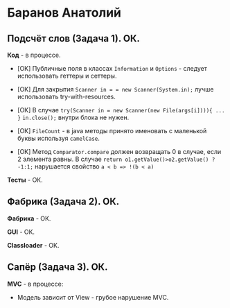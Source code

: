 # Баранов Анатолий

## Подсчёт слов (Задача 1). ОК.

**Код** - в процессе.

- [ОК] Публичные поля в классах `Information` и `Options` - следует использовать геттеры и сеттеры.

- [ОК] Для закрытия `Scanner in = = new Scanner(System.in);` лучше использовать try-with-resources.

- [ОК] В случае `try(Scanner in = new Scanner(new File(args[i]))){ ... }` `in.close();` внутри блока не нужен.

- [ОК] `FileCount` - в java методы принято именовать с маленькой буквы используя `camelCase`.

- [ОК] Метод `Comparator.compare` должен возвращать 0 в случае, если 2 элемента равны.
В случае `return o1.getValue()>o2.getValue() ? -1:1;` нарушается свойство `a < b => !(b < a)`

**Тесты** - ОК.

## Фабрика (Задача 2). ОК.

**Фабрика** - ОК.

**GUI** - ОК.

**Classloader** - ОК.

## Сапёр (Задача 3). ОК.

**MVC** - в процессе:

- Модель зависит от View - грубое нарушение MVC.
